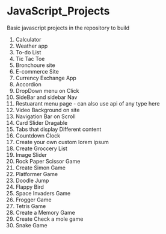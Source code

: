 # JavaScript_Projects
Basic javascript projects in the repository to build 
1. Calculator
2. Weather app
3. To-do List
4. Tic Tac Toe
5. Bronchoure site
6. E-commerce Site
7. Currency Exchange App
8. Accordion
9. DropDown menu on Click
10. SideBar and sidebar Nav
11. Restuarant menu page - can also use api of any type here 
12. Video Background on site
13. Navigation Bar on Scroll
14. Card Slider Dragable 
15. Tabs that display Different content
16. Countdown Clock
17. Create your own custom lorem ipsum
18. Create Groccery List
19. Image Slider 
20. Rock Paper Scissor Game 
21. Create Simon Game 
22. Platformer Game 
23. Doodle Jump 
24. Flappy Bird 
25. Space Invaders Game 
26. Frogger Game 
27. Tetris Game 
28. Create a Memory Game 
29. Create Check a mole game 
30. Snake Game
